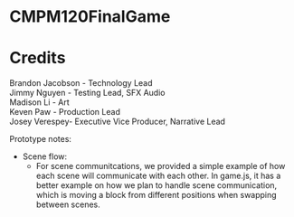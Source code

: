 # CMPM120FinalGame

# Credits
Brandon Jacobson - Technology Lead  
Jimmy Nguyen - Testing Lead, SFX Audio  
Madison Li - Art  
Keven Paw - Production Lead  
Josey Verespey- Executive Vice Producer, Narrative Lead

Prototype notes:
- Scene flow:
    * For scene communitcations, we provided a simple example of how each scene will communicate with each other. In game.js, it has a better example on how we plan to handle scene communication, which is moving a block from different positions when swapping between scenes.
